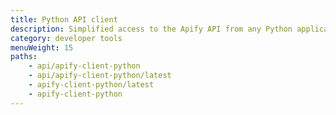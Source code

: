 ```yaml
---
title: Python API client
description: Simplified access to the Apify API from any Python application. Manage your actors, tasks and storage via API with the apify_client PyPI package.
category: developer tools
menuWeight: 15
paths:
    - api/apify-client-python
    - api/apify-client-python/latest
    - apify-client-python/latest
    - apify-client-python
---
```

